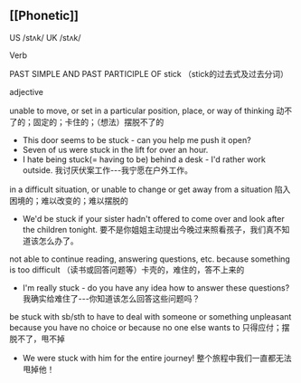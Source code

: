 ## [[Phonetic]]
US /stʌk/
UK /stʌk/

Verb

PAST SIMPLE AND PAST PARTICIPLE OF stick
（stick的过去式及过去分词）

adjective

unable to move, or set in a particular position, place, or way of thinking
动不了的；固定的；卡住的；（想法）摆脱不了的
* This door seems to be stuck - can you help me push it open?
* Seven of us were stuck in the lift for over an hour.
* I hate being stuck(= having to be) behind a desk - I'd rather work outside.
    我讨厌伏案工作---我宁愿在户外工作。

in a difficult situation, or unable to change or get away from a situation
陷入困境的；难以改变的；难以摆脱的
* We'd be stuck if your sister hadn't offered to come over and look after the children tonight.
	要不是你姐姐主动提出今晚过来照看孩子，我们真不知道该怎么办了。

not able to continue reading, answering questions, etc. because something is too difficult
（读书或回答问题等）卡壳的，难住的，答不上来的
* I'm really stuck - do you have any idea how to answer these questions?
	我确实给难住了---你知道该怎么回答这些问题吗？

be stuck with sb/sth
to have to deal with someone or something unpleasant because you have no choice or because no one else wants to
只得应付；摆脱不了，甩不掉
* We were stuck with him for the entire journey!
	整个旅程中我们一直都无法甩掉他！